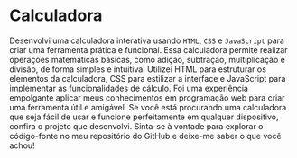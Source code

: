 ﻿# Calculadora

Desenvolvi uma calculadora interativa usando `HTML`, `CSS` e `JavaScript` para criar uma ferramenta prática e funcional. Essa calculadora permite realizar operações matemáticas básicas, como adição, subtração, multiplicação e divisão, de forma simples e intuitiva. Utilizei HTML para estruturar os elementos da calculadora, CSS para estilizar a interface e JavaScript para implementar as funcionalidades de cálculo. Foi uma experiência empolgante aplicar meus conhecimentos em programação web para criar uma ferramenta útil e amigável. Se você está procurando uma calculadora que seja fácil de usar e funcione perfeitamente em qualquer dispositivo, confira o projeto que desenvolvi. Sinta-se à vontade para explorar o código-fonte no meu repositório do GitHub e deixe-me saber o que você achou!

